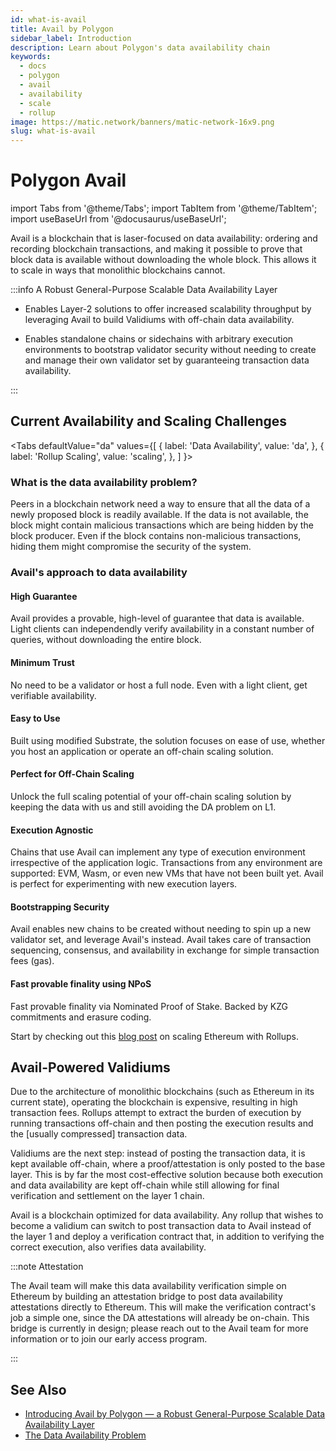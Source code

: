 ```yaml
---
id: what-is-avail
title: Avail by Polygon
sidebar_label: Introduction
description: Learn about Polygon's data availability chain
keywords:
  - docs
  - polygon
  - avail
  - availability
  - scale
  - rollup
image: https://matic.network/banners/matic-network-16x9.png
slug: what-is-avail
---
```


# Polygon Avail

import Tabs from '@theme/Tabs';
import TabItem from '@theme/TabItem';
import useBaseUrl from '@docusaurus/useBaseUrl';

Avail is a blockchain that is laser-focused on data availability: ordering and recording blockchain transactions, and making it possible to prove that block data is available without downloading the whole block. This allows it to scale in ways that monolithic blockchains cannot.

:::info A Robust General-Purpose Scalable Data Availability Layer

* Enables Layer-2 solutions to offer increased scalability throughput by leveraging Avail to build Validiums with off-chain data availability.

* Enables standalone chains or sidechains with arbitrary execution environments to bootstrap validator security without needing to create and manage their own validator set by guaranteeing transaction data availability.

:::

## Current Availability and Scaling Challenges

<Tabs
  defaultValue="da"
  values={[
    { label: 'Data Availability', value: 'da', },
    { label: 'Rollup Scaling', value: 'scaling', },
  ]
}>
<TabItem value="da">

### What is the data availability problem?

Peers in a blockchain network need a way to ensure that all the data of a newly proposed block is 
readily available. If the data is not available, the block might contain malicious transactions 
which are being hidden by the block producer. Even if the block contains non-malicious transactions, 
hiding them might compromise the security of the system.

### Avail's approach to data availability

#### High Guarantee

Avail provides a provable, high-level of guarantee that data is available. Light clients can independendly verify availability in a constant number of queries, without downloading the entire block.

#### Minimum Trust

No need to be a validator or host a full node. Even with a light client, get verifiable availability.

#### Easy to Use

Built using modified Substrate, the solution focuses on ease of use, whether you host an application or
operate an off-chain scaling solution.

#### Perfect for Off-Chain Scaling

Unlock the full scaling potential of your off-chain scaling solution by keeping the data with us and
still avoiding the DA problem on L1.

#### Execution Agnostic

Chains that use Avail can implement any type of execution environment irrespective of the application logic. Transactions from any environment are supported: EVM, Wasm, or even new VMs that have not been built yet. Avail is perfect for experimenting with new execution layers.

#### Bootstrapping Security

Avail enables new chains to be created without needing to spin up a new validator set, and leverage Avail's instead. Avail takes care of transaction sequencing, consensus, and availability in exchange for simple transaction fees (gas).

#### Fast provable finality using NPoS

Fast provable finality via Nominated Proof of Stake. Backed by KZG
commitments and erasure coding.

</TabItem>
<TabItem value="scaling">

Start by checking out this [blog post](https://blog.polygon.technology/polygon-research-ethereum-scaling-with-rollups-8a2c221bf644/) on scaling Ethereum with Rollups.

## Avail-Powered Validiums

Due to the architecture of monolithic blockchains (such as Ethereum in its current state), operating the blockchain is expensive, resulting in high transaction fees. Rollups attempt to extract the burden of execution by running transactions off-chain and then posting the execution results and the [usually compressed] transaction data.

Validiums are the next step: instead of posting the transaction data, it is kept available off-chain, where a proof/attestation is only posted to the base layer. This is by far the most cost-effective solution because both execution and data availability are kept off-chain while still allowing for final verification and settlement on the layer 1 chain.

Avail is a blockchain optimized for data availability. Any rollup that wishes to become a validium can switch to post transaction data to Avail instead of the layer 1 and deploy a verification contract that, in addition to verifying the correct execution, also verifies data availability.

:::note Attestation

The Avail team will make this data availability verification simple on Ethereum by building an attestation bridge to post data availability attestations directly to Ethereum. This will make the verification contract's job a simple one, since the DA attestations will already be on-chain. This bridge is currently in design; please reach out to the Avail team for more information or to join our early access program.

:::

</TabItem>
</Tabs>

## See Also

* [Introducing Avail by Polygon — a Robust General-Purpose Scalable Data Availability Layer](https://polygontech.medium.com/introducing-avail-by-polygon-a-robust-general-purpose-scalable-data-availability-layer-98bc9814c048)
* [The Data Availability Problem](https://blog.polygon.technology/the-data-availability-problem-6b74b619ffcc/)
